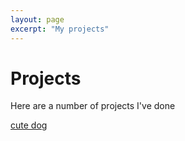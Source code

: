 ```yaml
---
layout: page
excerpt: "My projects"
---
```


# Projects

Here are a number of projects I've done

[cute dog](https://hips.hearstapps.com/hmg-prod.s3.amazonaws.com/images/dog-puppy-on-garden-royalty-free-image-1586966191.jpg?crop=0.752xw:1.00xh;0.175xw,0&resize=640:*)
